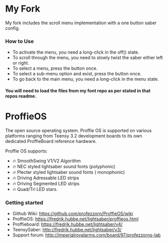 # My Fork
My fork includes the scroll menu implementation with a one button saber config.

### How to Use
* To activate the menu, you need a long-click in the off() state.
* To scroll through the menu, you need to slowly twist the saber either left or right.
* To select a menu, press the button once.
* To select a sub-menu option and exist, press the button once.
* To go back to the main menu, you need a long-click in the menu state.

#### You will need to load the files from my font repo as per stated in that repos readme.

# ProffieOS

The open source operating system. Proffie OS is supported on various platforms ranging from Teensy 3.2 development boards to its own dedicated ProffieBoard reference hardware.

Proffie OS supports:
- :fire: SmoothSwing V1/V2 Algorithm
- :fire: NEC styled lightsaber sound fonts (polyphonic)
- :fire: Plecter styled lightsaber sound fonts ( monophonic)
- :fire: Driving Adressable LED strips
- :fire: Driving Segmented LED strips
- :fire: Quad/Tri LED stars.

### Getting started  
* Github Wiki: https://github.com/profezzorn/ProffieOS/wiki
* ProffieOS: https://fredrik.hubbe.net/lightsaber/proffieos.html
* Proffieboard: https://fredrik.hubbe.net/lightsaber/v4/
* TeensySaber: http://fredrik.hubbe.net/lightsaber/v3/
* Support forum: http://imperialroyalarms.com/board/97/profezzorns-lab
